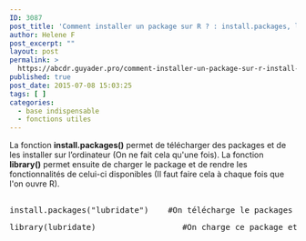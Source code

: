 ```yaml
---
ID: 3087
post_title: 'Comment installer un package sur R ? : install.packages, library'
author: Helene F
post_excerpt: ""
layout: post
permalink: >
  https://abcdr.guyader.pro/comment-installer-un-package-sur-r-install-packages-library/
published: true
post_date: 2015-07-08 15:03:25
tags: [ ]
categories:
  - base indispensable
  - fonctions utiles
---
```

<p>La fonction <strong>install.packages()</strong> permet de télécharger des packages et de les installer sur l’ordinateur (On ne fait cela qu'une fois). La fonction <strong>library()</strong> permet ensuite de charger le package et de rendre les fonctionnalités de celui-ci disponibles (Il faut faire cela à chaque fois que l'on ouvre R).</p><p> <pre lang='rsplus'><br />install.packages("lubridate")    #On télécharge le packages "lubridate" et on l'installe</p><p>library(lubridate)                  #On charge ce package et on rend les fonctionnalités de celui-ci disponibles <br /></pre>   </p>